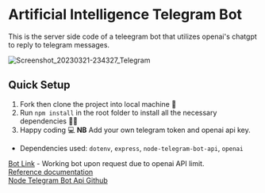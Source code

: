 # Artificial Intelligence Telegram Bot
This is the server side code of a teleegram bot that utilizes openai's chatgpt to reply to telegram messages.

![Screenshot_20230321-234327_Telegram](https://user-images.githubusercontent.com/77986239/226740926-bc3df5a0-5a13-41df-853a-b9713391ab4a.jpg)

## Quick Setup
1. Fork then clone the project into local machine 🍴
1. Run `npm install` in the root folder to install all the necessary dependencies 👩‍💻
1. Happy coding 💻
**NB** Add your own telegram token and openai api key.

* Dependencies used: ``dotenv``, ``express``, ``node-telegram-bot-api``, ``openai``

[Bot Link](t.me/exurbiaBot)  -  Working bot upon request due to openai API limit. \
[Reference documentation](https://core.telegram.org/bots) \
[Node Telegram Bot Api Github](https://github.com/yagop/node-telegram-bot-api)
